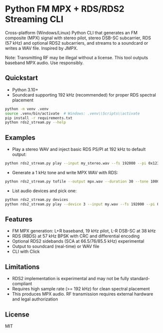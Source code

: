 # Python FM MPX + RDS/RDS2 Streaming CLI

Cross-platform (Windows/Linux) Python CLI that generates an FM composite (MPX) signal with stereo pilot, stereo DSB-SC subcarrier, RDS (57 kHz) and optional RDS2 subcarriers, and streams to a soundcard or writes a WAV file. Inspired by JMPX.

Note: Transmitting RF may be illegal without a license. This tool outputs baseband MPX audio. Use responsibly.

## Quickstart

- Python 3.10+
- Soundcard supporting 192 kHz (recommended) for proper RDS spectral placement

```bash
python -m venv .venv
source .venv/bin/activate  # Windows: .venv\\Scripts\\activate
pip install -r requirements.txt
python rds2_stream.py --help
```

## Examples

- Play a stereo WAV and inject basic RDS PS/PI at 192 kHz to default output:
```bash
python rds2_stream.py play --input my_stereo.wav --fs 192000 --pi 0x1234 --ps "TESTFM" --rt "Hello world" --level-mpx -3
```

- Generate a 1 kHz tone and write MPX WAV with RDS:
```bash
python rds2_stream.py tofile --output mpx.wav --duration 30 --tone 1000 --fs 192000 --pi 0x1234 --ps "TEST" --rt "Demo" --rds2
```

- List audio devices and pick one:
```bash
python rds2_stream.py devices
python rds2_stream.py play --device 3 --input my.wav --fs 192000 --pi 0x1234 --ps "STATION"
```

## Features

- FM MPX generation: L+R baseband, 19 kHz pilot, L-R DSB-SC at 38 kHz
- RDS (RBDS) at 57 kHz BPSK with CRC and differential encoding
- Optional RDS2 sidebands (SCA at 66.5/76/85.5 kHz) experimental
- Output to soundcard (real-time) or WAV file
- CLI with Click

## Limitations

- RDS2 implementation is experimental and may not be fully standard-compliant
- Requires high sample rate (>= 192 kHz) for clean spectral placement
- This produces MPX audio. RF transmission requires external hardware and legal authorization

## License

MIT

